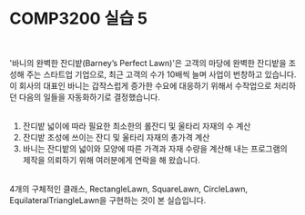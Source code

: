 # COMP3200 실습 5

<br>

'바니의 완벽한 잔디밭(Barney’s Perfect Lawn)'은 고객의 마당에 완벽한 잔디밭을 조성해 주는 스타트업 기업으로, 최근 고객의 수가 10배씩 늘며 사업이 번창하고 있습니다. 이 회사의 대표인 바니는 갑작스럽게 증가한 수요에 대응하기 위해서 수작업으로 처리하던 다음의 일들을 자동화하기로 결정했습니다.
<br><br>

1. 잔디밭 넓이에 따라 필요한 최소한의 롤잔디 및 울타리 자재의 수 계산
2. 잔디밭 조성에 쓰이는 잔디 및 울타리 자재의 총가격 계산
3. 바니는 잔디밭의 넓이와 모양에 따른 가격과 자재 수량을 계산해 내는 프로그램의 제작을 의뢰하기 위해 여러분에게 연락을 해 왔습니다.

<br>
4개의 구체적인 클래스, RectangleLawn, SquareLawn, CircleLawn, EquilateralTriangleLawn을 구현하는 것이 본 실습입니다.
